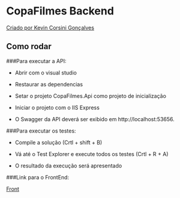 # CopaFilmes Backend

[Criado por Kevin Corsini Gonçalves](https://www.linkedin.com/in/kevin-corsini-gon%C3%A7alves-0952a36b/)

## Como rodar

###Para executar a API:

* Abrir com o visual studio

* Restaurar as dependencias

* Setar o projeto CopaFilmes.Api como projeto de inicialização

* Iniciar o projeto com o IIS Express

* O Swagger da API deverá ser exibido em http://localhost:53656.

###Para executar os testes:

* Compile a solução (Crtl + shift + B)

* Vá até o Test Explorer e execute todos os testes (Crtl + R + A)

* O resultado da execução será apresentado

###Link para o FrontEnd:

[Front](https://github.com/kevincorsigon/angular-films-tournament)